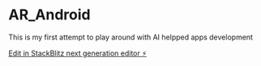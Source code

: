 # AR_Android
This is my first attempt to play around with AI helpped apps development

[Edit in StackBlitz next generation editor ⚡️](https://stackblitz.com/~/github.com/caivictor/AR_Android)